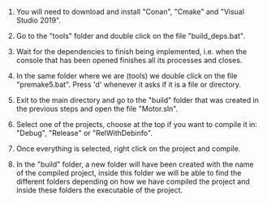 1. You will need to download and install "Conan", "Cmake" and "Visual Studio 2019".

2. Go to the "tools" folder and double click on the file "build_deps.bat".

3. Wait for the dependencies to finish being implemented, 
	i.e. when the console that has been opened finishes all its processes and closes.

4. In the same folder where we are (tools) we double click on the file "premake5.bat". Press 'd' whenever it asks if it is a file or directory.

6. Exit to the main directory and go to the "build" folder that was created in the previous steps 
   and open the file "Motor.sln".

7. Select one of the projects, choose at the top if you want to compile it in: 
	"Debug", "Release" or "RelWithDebinfo".

8. Once everything is selected, right click on the project and compile.

9. In the "build" folder, a new folder will have been created with the name of the compiled project,
	inside this folder we will be able to find the different folders depending on how we have compiled the project 
	and inside these folders the executable of the project.
